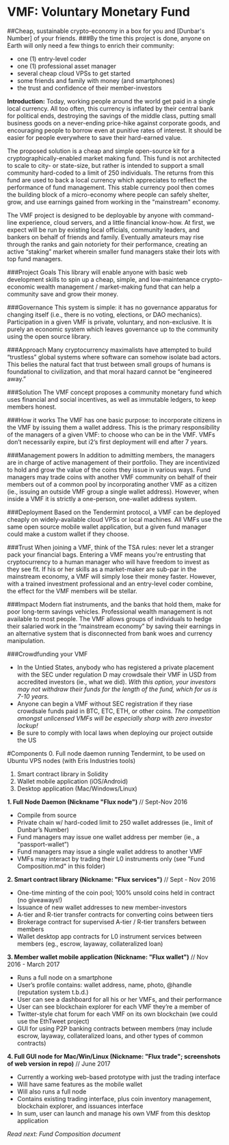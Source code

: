 # VMF: Voluntary Monetary Fund
##Cheap, sustainable crypto-economy in a box for you and [Dunbar's Number] of your friends.
###By the time this project is done, anyone on Earth will only need a few things to enrich their community: 
* one (1) entry-level coder
* one (1) professional asset manager
* several cheap cloud VPSs to get started
* some friends and family with money (and smartphones)
* the trust and confidence of their member-investors

**Introduction:** Today, working people around the world get paid in a single local currency. All too often, this currency is inflated by their central bank for political ends, destroying the savings of the middle class, putting small business goods on a never-ending price-hike against corporate goods, and encouraging people to borrow even at punitive rates of interest. It should be easier for people everywhere to save their hard-earned value.

The proposed solution is a cheap and simple open-source kit for a cryptographically-enabled market making fund. This fund is not architected to scale to city- or state-size, but rather is intended to support a small community hard-coded to a limit of 250 individuals. The returns from this fund are used to back a local currency which appreciates to reflect the performance of fund management. This stable currency pool then comes the building block of a micro-economy where people can safely shelter, grow, and use earnings gained from working in the "mainstream" economy. 

The VMF project is designed to be deployable by anyone with command-line experience, cloud servers, and a little financial know-how.  At first, we expect will be run by existing local officials, community leaders, and bankers on behalf of friends and family. Eventually amateurs may rise through the ranks and gain notoriety for their performance, creating an active “staking” market wherein smaller fund managers stake their lots with top fund managers.

###Project Goals
This library will enable anyone with basic web development skills to spin up a cheap, simple, and low-maintenance crypto-economic wealth management / market-making fund that can help a community save and grow their money. 

###Governance
This system is simple: it has no governance apparatus for changing itself (i.e., there is no voting, elections, or DAO mechanics). Participation in a given VMF is private, voluntary, and non-exclusive. It is purely an economic system which leaves governance up to the community using the open source library.

###Approach
Many cryptocurrency maximalists have attempted to build “trustless” global systems where software can somehow isolate bad actors. This belies the natural fact that trust between small groups of humans is foundational to civilization, and that moral hazard cannot be “engineered away.” 

###Solution
The VMF concept proposes a community monetary fund which uses financial and social incentives, as well as immutable ledgers, to keep members honest.

###How it works
The VMF has one basic purpose: to incorporate citizens in the VMF by issuing them a wallet address. This is the primary responsibility of the managers of a given VMF: to choose who can be in the VMF. VMFs don’t necessarily expire, but i2’s first deployment will end after 7 years.

###Management powers
In addition to admitting members, the managers are in charge of active management of their portfolio. They are incentivized to hold and grow the value of the coins they issue in various ways. Fund managers may trade coins with another VMF community on behalf of their members out of a common pool by incorporating another VMF as a citizen (ie., issuing an outside VMF group a single wallet address). However, when inside a VMF it is strictly a one-person, one-wallet address system.

###Deployment
Based on the Tendermint protocol, a VMF can be deployed cheaply on widely-available cloud VPSs or local machines. All VMFs use the same open source mobile wallet application, but a given fund manager could make a custom wallet if they choose. 

###Trust
When joining a VMF, think of the TSA rules: never let a stranger pack your financial bags. Entering a VMF means you're entrusting that cryptocurrency to a human manager who will have freedom to invest as they see fit. If his or her skills as a market-maker are sub-par in the mainstream economy, a VMF will simply lose their money faster. However, with a trained investment professional and an entry-level coder combine, the effect for the VMF members will be stellar.  

###Impact
Modern fiat instruments, and the banks that hold them, make for poor long-term savings vehicles. Professional wealth management is not available to most people. The VMF allows groups of individuals to hedge their salaried work in the “mainstream economy” by saving their earnings in an alternative system that is disconnected from bank woes and currency manipulation. 

###Crowdfunding your VMF
* In the Untied States, anybody who has registered a private placement with the SEC under regulation D may crowdsale their VMF in USD from accredited investors (ie., what we did). *With this option, your investors may not withdraw their funds for the length of the fund, which for us is 7-10 years.*
* Anyone can begin a VMF without SEC registration if they riase crowdsale funds paid in BTC, ETC, ETH, or other coins. *The competition amongst unlicensed VMFs will be especially sharp with zero investor lockup!*
* Be sure to comply with local laws when deploying our project outside the US

#Components
0. Full node daemon running Tendermint, to be used on Ubuntu VPS nodes (with Eris Industries tools)
1. Smart contract library in Solidity
2. Wallet mobile application (iOS/Android)
3. Desktop application (Mac/Windows/Linux)

**1. Full Node Daemon (Nickname "Flux node")** // Sept-Nov 2016
* Compile from source
* Private chain w/ hard-coded limit to 250 wallet addresses (ie., limit of Dunbar’s Number)
* Fund managers may issue one wallet address per member (ie., a “passport-wallet”)
* Fund managers may issue a single wallet address to another VMF
* VMFs may interact by trading their L0 instruments only (see "Fund Composition.md" in this folder)

**2. Smart contract library (Nickname: "Flux services")** // Sept - Nov 2016
* One-time minting of the coin pool; 100% unsold coins held in contract (no giveaways!)
* Issuance of new wallet addresses to new member-investors
* A-tier and R-tier transfer contracts for converting coins between tiers 
* Brokerage contract for supervised A-tier / R-tier transfers between members
* Wallet desktop app contracts for L0 instrument services between members (eg., escrow, layaway, collateralized loan)

**3. Member wallet mobile application (Nickname: "Flux wallet")** // Nov 2016 - March 2017
* Runs a full node on a smartphone
* User’s profile contains: wallet address, name, photo, @handle (reputation system t.b.d.)
* User can see a dashboard for all his or her VMFs, and their performance
* User can see blockchain explorer for each VMF they’re a member of
* Twitter-style chat forum for each VMF on its own blockchain (we could use the EthTweet project)
* GUI for using P2P banking contracts between members (may include escrow, layaway, collateralized loans, and other types of common contracts)

**4. Full GUI node for Mac/Win/Linux (Nickname: "Flux trade"; screenshots of web version in repo)** // June 2017
* Currently a working web-based prototype with just the trading interface
* Will have same features as the mobile wallet
* Will also runs a full node
* Contains existing trading interface, plus coin inventory management, blockchain explorer, and issuances interface
* In sum, user can launch and manage his own VMF from this desktop application

*Read next: Fund Composition document*
